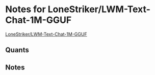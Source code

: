 # Notes for LoneStriker/LWM-Text-Chat-1M-GGUF
[LoneStriker/LWM-Text-Chat-1M-GGUF](https://huggingface.co/LoneStriker/LWM-Text-Chat-1M-GGUF)

## Quants
<quants go here>

## Notes
<notes here>
